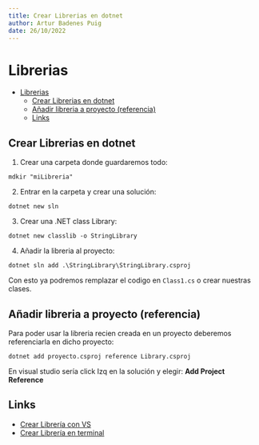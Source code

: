 ```yaml
---
title: Crear Librerias en dotnet
author: Artur Badenes Puig 
date: 26/10/2022
---
```


# Librerias

- [Librerias](#librerias)
  - [Crear Librerias en dotnet](#crear-librerias-en-dotnet)
  - [Añadir libreria a proyecto (referencia)](#añadir-libreria-a-proyecto-referencia)
  - [Links](#links)


## Crear Librerias en dotnet

1. Crear una carpeta donde guardaremos todo:

```pwsh
mdkir "miLibreria"
```

2. Entrar en la carpeta y crear una solución:

```pwsh
dotnet new sln
```

3. Crear una .NET class Library:

```pwsh
dotnet new classlib -o StringLibrary
```

4. Añadir la libreria al proyecto:

```pwsh
dotnet sln add .\StringLibrary\StringLibrary.csproj
```

Con esto ya podremos remplazar el codigo en `Class1.cs` o crear nuestras clases.

## Añadir libreria a proyecto (referencia)

Para poder usar la libreria recien creada en un proyecto deberemos referenciarla en dicho proyecto:

```pwsh
dotnet add proyecto.csproj reference Library.csproj
```
En visual studio sería click Izq en la solución y elegir: **Add Project Reference**

## Links

- [Crear Librería con VS](https://learn.microsoft.com/en-us/dotnet/core/tutorials/library-with-visual-studio?pivots=dotnet-6-0)
- [Crear Librería en terminal](https://learn.microsoft.com/en-us/dotnet/core/tutorials/library-with-visual-studio-code?pivots=dotnet-6-0)